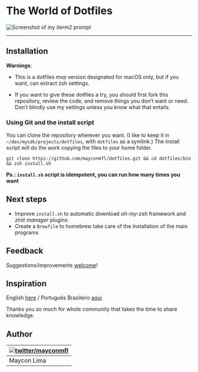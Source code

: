 # The World of Dotfiles

![Screenshot of my iterm2 prompt](https://i.imgur.com/gllHjxF.png)

---

## Installation

**Warnings**: 

- This is a dotfiles mvp version designated for macOS only, but if you want, can extract zsh settings.

- If you want to give these dotfiles a try, you should first fork this repository, review the code, and remove things you don’t want or need. Don’t blindly use my settings unless you know what that entails.

 

### Using Git and the install script

You can clone the repository wherever you want. (I like to keep it in `~/dev/mysdk/projects/dotfiles`, with `dotfiles` as a symlink.) The install script will do the work copying the files to your home folder.

```shell
git clone https://github.com/mayconmfl/dotfiles.git && cd dotfiles/bin && zsh install.sh
```

**Ps.: `install.sh` script is idempotent, you can run how many times you want**




## Next steps

- Improve `install.sh` to automatic download _oh-my-zsh_ framework and _zinit manager plugins_. 
- Create a `Brewfile` to homebrew take care of the installation of the main programs




## Feedback

Suggestions/improvements [welcome](https://github.com/mathiasbynens/dotfiles/issues)!




## Inspiration

English [here](INSPIRATION_EN_US.md) / Português Brasileiro [aqui](INSPIRATION_PT_BR.md)

Thanks you so much for whole community that takes the time to share knowledge.




## Author

| [![twitter/mayconmfl](https://pbs.twimg.com/profile_images/1278829423387643904/7fEvIvlg_bigger.jpg)](http://twitter.com/mayconmfl "Follow @mayconmfl on Twitter")  |
|---|
| Maycon Lima |

